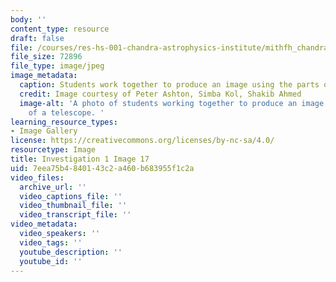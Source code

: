 ```yaml
---
body: ''
content_type: resource
draft: false
file: /courses/res-hs-001-chandra-astrophysics-institute/mithfh_chandra_inv1_foc_3.jpg
file_size: 72896
file_type: image/jpeg
image_metadata:
  caption: Students work together to produce an image using the parts of a telescope.
  credit: Image courtesy of Peter Ashton, Simba Kol, Shakib Ahmed
  image-alt: 'A photo of students working together to produce an image using the parts
    of a telescope. '
learning_resource_types:
- Image Gallery
license: https://creativecommons.org/licenses/by-nc-sa/4.0/
resourcetype: Image
title: Investigation 1 Image 17
uid: 7eea75b4-8401-43c2-a460-b683955f1c2a
video_files:
  archive_url: ''
  video_captions_file: ''
  video_thumbnail_file: ''
  video_transcript_file: ''
video_metadata:
  video_speakers: ''
  video_tags: ''
  youtube_description: ''
  youtube_id: ''
---
```

